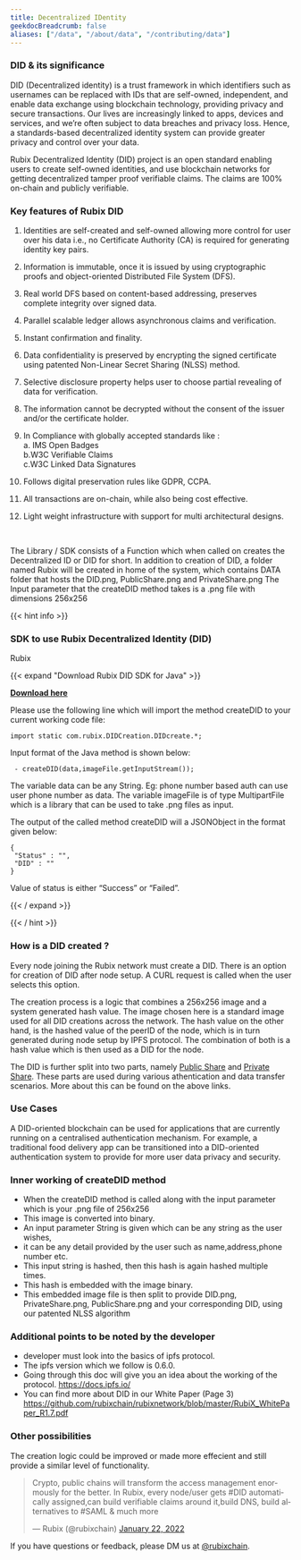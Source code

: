 ```yaml
---
title: Decentralized IDentity
geekdocBreadcrumb: false
aliases: ["/data", "/about/data", "/contributing/data"]
---
```


### DID & its significance

 DID (Decentralized identity) is a trust framework in which identifiers such as usernames can be replaced with IDs that are self-owned, independent, and enable data exchange using blockchain technology, providing privacy and secure transactions. Our lives are increasingly linked to apps, devices and services, and we’re often subject to data breaches and privacy loss. Hence, a standards-based decentralized identity system can provide greater privacy and control over your data.  

Rubix Decentralized Identity (DID) project is an open standard enabling users to create self-owned identities, and use blockchain networks for getting decentralized tamper proof verifiable claims. The claims are 100% on-chain and publicly verifiable.

### Key features of Rubix DID

1. Identities are self-created and self-owned allowing more control for user over his data i.e., no Certificate   Authority (CA) is required for generating identity key pairs.
2. Information is immutable, once it is issued by using cryptographic proofs and object-oriented Distributed File System (DFS).
3. Real world DFS based on content-based addressing, preserves complete integrity over signed data.
4. Parallel scalable ledger allows asynchronous claims and verification.
5. Instant confirmation and finality.
6. Data confidentiality is preserved by encrypting the signed certificate using patented Non-Linear Secret Sharing (NLSS) method.
7. Selective disclosure property helps user to choose partial revealing of data for verification.
8. The information cannot be decrypted without the consent of the issuer and/or the certificate holder.
9. In Compliance with globally accepted standards like : <br>
        a. IMS Open Badges<br>
        b.W3C Verifiable Claims<br>
        c.W3C Linked Data Signatures<br>

10. Follows digital preservation rules like GDPR, CCPA.
11. All transactions are on-chain, while also being cost effective.
12. Light weight infrastructure with support for multi architectural designs.

<br>

The Library / SDK consists of a Function which when called on creates the Decentralized ID or DID for short.
In addition to creation of DID, a folder named Rubix will be created in home of the system, which contains DATA folder that hosts the DID.png, PublicShare.png and PrivateShare.png
The Input parameter that the createDID method takes is a .png file with dimensions 256x256

{{< hint info >}}

### SDK to use Rubix Decentralized Identity (DID)

Rubix

{{< expand "Download Rubix DID SDK for Java" >}}

[**Download here**](https://github.com/rubixchain/DID-java/raw/main/DID.jar)

Please use the following line which will import the method createDID to your current working code file:

````
import static com.rubix.DIDCreation.DIDcreate.*;
````

Input format of the Java method is shown below:

````
 - ​​createDID(data,imageFile.getInputStream());
 ````

The variable data can be any String. Eg: phone number based auth can use user phone number as data.
The variable imageFile is of type MultipartFile which is a library that can be used to take .png files as input.<br>

The output of the called method createDID will a JSONObject in the format given below:

````
{
 "Status" : "",
 "DID" : ""
}
````

Value of status is either “Success” or “Failed”. <br>

{{< / expand >}}

<!-- {{< expand "Download SDK for Rust" >}}

**Oracle:**

- Network is currently mining in `level 4` - reached on `5 th march 2022`

{{< / expand >}} -->

{{< / hint >}}

### How is a DID created ?

Every node joining the Rubix network must create a DID. There is an option for creation of DID after node setup. A CURL request is called when the user selects this option.

The creation process is a logic that combines a 256x256 image and a system generated hash value. The image chosen here is a standard image used for all DID creations across the network. The hash value on the other hand, is the hashed value of the peerID of the node, which is in turn generated during node setup by IPFS protocol. The combination of both is a hash value which is then used as a DID for the node.

The DID is further split into two parts, namely [Public Share](https://learn.rubix.net/public-share/) and [Private Share](https://learn.rubix.net/private-share/). These parts are used during various athentication and data transfer scenarios. More about this can be found on the above links.

### Use Cases

A DID-oriented blockchain can be used for applications that are currently running on a centralised authentication mechanism. For example, a traditional food delivery app can be transitioned into a DID-oriented authentication system to provide for more user data privacy and security.

### Inner working of createDID method

- When the createDID method is called along with the input parameter which is your .png file of 256x256
- This image is converted into binary.
- An input parameter String is given which can be any string as the user wishes,
- it can be any detail provided by the user such as name,address,phone number etc.
- This input string is hashed, then this hash is again hashed multiple times.
- This hash is embedded with the image binary.
- This embedded image file is then split to provide DID.png, PrivateShare.png, PublicShare.png and your corresponding DID, using our patented NLSS algorithm

### Additional points to be  noted by the developer

- developer must look into the basics of ipfs protocol.
- The ipfs version which we follow is 0.6.0.
- Going through this doc will give you an idea about the working of the protocol.
<https://docs.ipfs.io/>
- You can find more about DID in our White Paper (Page 3)
 <https://github.com/rubixchain/rubixnetwork/blob/master/RubiX_WhitePaper_R1.7.pdf>

### Other possibilities

The creation logic could be improved or made more effecient and still provide a similar level of functionality.

<blockquote class="Rubix-tweet"><p lang="en" dir="ltr">Crypto, public chains will transform the access management enormously for the better. In Rubix, every node/user gets #DID automatically assigned,can build verifiable claims around it,build DNS, build alternatives to #SAML & much more</p>&mdash; Rubix (@rubixchain) <a href="https://twitter.com/RubixChain/status/1484763352966447104">January 22, 2022</a></blockquote> <script async src="https://platform.Rubix.com/widgets.js" charset="utf-8"></script>

If you have questions or feedback, please DM us at [@rubixchain](http://twitter.com/rubixChain).
